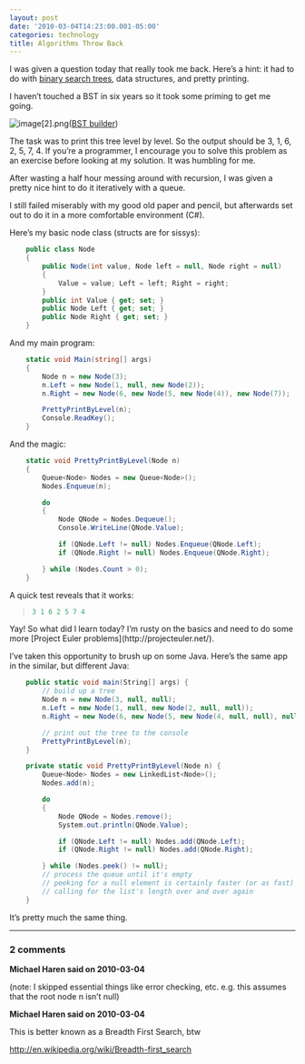 ```yaml
---
layout: post
date: '2010-03-04T14:23:00.001-05:00'
categories: technology
title: Algorithms Throw Back
---
```



I was given a question today that really took me back. Here’s a hint: it had to do with [binary search trees](http://en.wikipedia.org/wiki/Binary_search_tree), data structures, and pretty printing.

I haven’t touched a BST in six years so it took some priming to get me going.  

![image[2].png](/assets/2010/image[2].png)([BST builder](http://people.ksp.sk/~kuko/bak/index.html))

The task was to print this tree level by level. So the output should be 3, 1, 6, 2, 5, 7, 4. If you’re a programmer, I encourage you to solve this problem as an exercise before looking at my solution. It was humbling for me.

After wasting a half hour messing around with recursion, I was given a pretty nice hint to do it iteratively with a queue. 

I still failed miserably with my good old paper and pencil, but afterwards set out to do it in a more comfortable environment (C#).

Here’s my basic node class (structs are for sissys):  
```cs
    public class Node
    {
        public Node(int value, Node left = null, Node right = null)
        {
            Value = value; Left = left; Right = right;
        }
        public int Value { get; set; }
        public Node Left { get; set; }
        public Node Right { get; set; }
    }
```



And my main program:


```cs
    static void Main(string[] args)
    {
        Node n = new Node(3);
        n.Left = new Node(1, null, new Node(2));
        n.Right = new Node(6, new Node(5, new Node(4)), new Node(7));

        PrettyPrintByLevel(n);
        Console.ReadKey();
    }
```



And the magic:


```cs
    static void PrettyPrintByLevel(Node n)
    {
        Queue<Node> Nodes = new Queue<Node>();
        Nodes.Enqueue(n);

        do
        {
            Node QNode = Nodes.Dequeue();
            Console.WriteLine(QNode.Value);

            if (QNode.Left != null) Nodes.Enqueue(QNode.Left);
            if (QNode.Right != null) Nodes.Enqueue(QNode.Right);

        } while (Nodes.Count > 0);
    }
```



A quick test reveals that it works:

<blockquote>
  
```cs
3 1 6 2 5 7 4
```

</blockquote>
Yay! So what did I learn today? I’m rusty on the basics and need to do some more [Project Euler problems](http://projecteuler.net/). 


I’ve taken this opportunity to brush up on some Java. Here’s the same app in the similar, but different Java:


```cs
    public static void main(String[] args) {
        // build up a tree
        Node n = new Node(3, null, null);
        n.Left = new Node(1, null, new Node(2, null, null));
        n.Right = new Node(6, new Node(5, new Node(4, null, null), null), new Node(7, null, null));

        // print out the tree to the console
        PrettyPrintByLevel(n);
    }

    private static void PrettyPrintByLevel(Node n) {
        Queue<Node> Nodes = new LinkedList<Node>();
        Nodes.add(n);

        do
        {
            Node QNode = Nodes.remove();
            System.out.println(QNode.Value);

            if (QNode.Left != null) Nodes.add(QNode.Left);
            if (QNode.Right != null) Nodes.add(QNode.Right);

        } while (Nodes.peek() != null);        
        // process the queue until it's empty
        // peeking for a null element is certainly faster (or as fast) as
        // calling for the list's length over and over again
    }
```



It’s pretty much the same thing.

---

### 2 comments

**Michael Haren said on 2010-03-04**

(note: I skipped essential things like error checking, etc. e.g. this assumes that the root node n isn’t null)

**Michael Haren said on 2010-03-04**

This is better known as a Breadth First Search, btw 

http://en.wikipedia.org/wiki/Breadth-first_search

